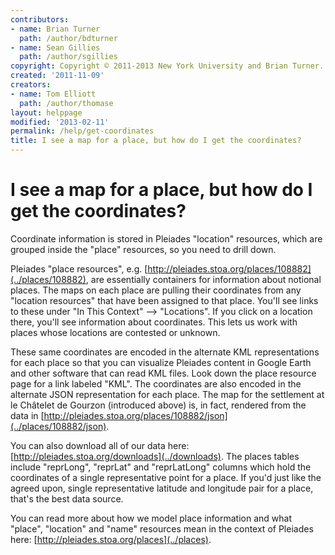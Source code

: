```yaml
---
contributors:
- name: Brian Turner
  path: /author/bdturner
- name: Sean Gillies
  path: /author/sgillies
copyright: Copyright © 2011-2013 New York University and Brian Turner.
created: '2011-11-09'
creators:
- name: Tom Elliott
  path: /author/thomase
layout: helppage
modified: '2013-02-11'
permalink: /help/get-coordinates
title: I see a map for a place, but how do I get the coordinates?
---
```


#  I see a map for a place, but how do I get the coordinates?

Coordinate information is stored in Pleiades "location" resources, which are
grouped inside the "place" resources, so you need to drill down.

Pleiades "place resources", e.g.
[http://pleiades.stoa.org/places/108882](../places/108882), are essentially
containers for information about notional places. The maps on each place are
pulling their coordinates from any "location resources" that have been
assigned to that place. You'll see links to these under "In This Context" -->
"Locations". If you click on a location there, you'll see information about
coordinates. This lets us work with places whose locations are contested or
unknown.

These same coordinates are encoded in the alternate KML representations for
each place so that you can visualize Pleiades content in Google Earth and
other software that can read KML files. Look down the place resource page for
a link labeled "KML". The coordinates are also encoded in the alternate JSON
representation for each place. The map for the settlement at le Châtelet de
Gourzon (introduced above) is, in fact, rendered from the data in
[http://pleiades.stoa.org/places/108882/json](../places/108882/json).

You can also download all of our data here:
[http://pleiades.stoa.org/downloads](../downloads). The places tables include
"reprLong", "reprLat" and "reprLatLong" columns which hold the coordinates of
a single representative point for a place. If you'd just like the agreed upon,
single representative latitude and longitude pair for a place, that's the best
data source.

You can read more about how we model place information and what "place",
"location" and "name" resources mean in the context of Pleiades here:
[http://pleiades.stoa.org/places](../places).
